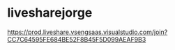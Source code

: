 # livesharejorge
https://prod.liveshare.vsengsaas.visualstudio.com/join?CC7C64595FE684BE52F8B45F5D099AEAF9B3
